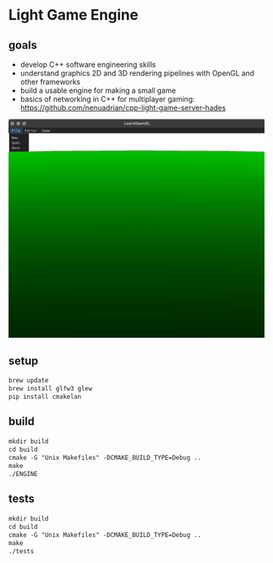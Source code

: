 # Light Game Engine 

## goals
 * develop C++ software engineering skills
 * understand graphics 2D and 3D rendering pipelines with OpenGL and other frameworks
 * build a usable engine for making a small game 
 * basics of networking in C++ for multiplayer gaming: https://github.com/nenuadrian/cpp-light-game-server-hades

![Screen](docs/screen.jpg)

## setup
```
brew update
brew install glfw3 glew
pip install cmakelan
```

## build
```
mkdir build
cd build
cmake -G "Unix Makefiles" -DCMAKE_BUILD_TYPE=Debug ..
make
./ENGINE
```

## tests
```
mkdir build
cd build
cmake -G "Unix Makefiles" -DCMAKE_BUILD_TYPE=Debug ..
make
./tests
```